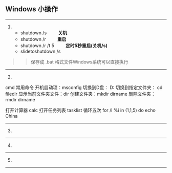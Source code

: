 ## Windows 小操作
-------------------------------------------
1. + shutdown /s &emsp;&emsp; **关机**
    + shutdown /r &emsp;&emsp; **重启**
    + shutdown /r /t 5 &emsp;&emsp; **定时5秒重启(关机/s)**
    + slidetoshutdown /s 
>> 保存成 .bat 格式文件Windows系统可以直接执行
-------------------------------------------
2.
cmd 常用命令
开机启动项：msconfig
切换到D盘： D:
切换到指定文件夹： cd filedir
显示当前文件夹文件：dir
创建文件夹：mkdir dirname
删除文件夹：rmdir dirname

打开计算器 calc
打开任务列表 tasklist
循环五次 for /l %i in (1,1,5) do echo China

-------------------------------------------



3. 
-------------------------------------------


4.
-------------------------------------------


5.
-------------------------------------------